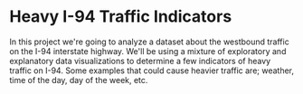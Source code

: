 # Heavy I-94 Traffic Indicators

In this project we're going to analyze a dataset about the westbound traffic on the I-94 interstate highway. We'll be using a mixture of exploratory and explanatory data visualizations to determine a few indicators of heavy traffic on I-94. Some examples that could cause heavier traffic are; weather, time of the day, day of the week, etc.
